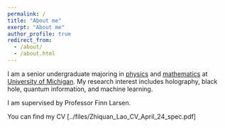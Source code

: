 ```yaml
---
permalink: /
title: "About me"
exerpt: "About me"
author_profile: true
redirect_from: 
  - /about/
  - /about.html
---
```

I am a senior undergraduate majoring in [physics](https://lsa.umich.edu/physics) and [mathematics](https://lsa.umich.edu/math) at [University of Michigan](https://umich.edu/). My research interest includes holography, black hole, quantum information, and machine learning.

I am supervised by Professor Finn Larsen.

You can find my CV [../files/Zhiquan_Lao_CV_April_24_spec.pdf]
